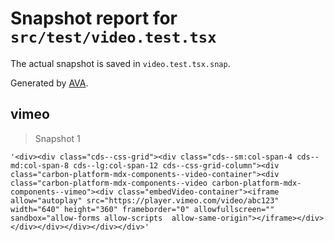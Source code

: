 # Snapshot report for `src/test/video.test.tsx`

The actual snapshot is saved in `video.test.tsx.snap`.

Generated by [AVA](https://avajs.dev).

## vimeo

> Snapshot 1

    '<div><div class="cds--css-grid"><div class="cds--sm:col-span-4 cds--md:col-span-8 cds--lg:col-span-12 cds--css-grid-column"><div class="carbon-platform-mdx-components--video-container"><div class="carbon-platform-mdx-components--video carbon-platform-mdx-components--vimeo"><div class="embedVideo-container"><iframe allow="autoplay" src="https://player.vimeo.com/video/abc123" width="640" height="360" frameborder="0" allowfullscreen="" sandbox="allow-forms allow-scripts  allow-same-origin"></iframe></div></div></div></div></div></div>'
